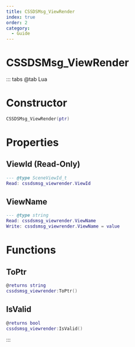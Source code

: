 ```yaml
---
title: CSSDSMsg_ViewRender
index: true
order: 2
category:
  - Guide
---
```


# CSSDSMsg_ViewRender

::: tabs
@tab Lua
# Constructor
```lua
CSSDSMsg_ViewRender(ptr)
```
# Properties
## ViewId (Read-Only)
```lua
--- @type SceneViewId_t
Read: cssdsmsg_viewrender.ViewId
```
## ViewName 
```lua
--- @type string
Read: cssdsmsg_viewrender.ViewName
Write: cssdsmsg_viewrender.ViewName = value
```
# Functions
## ToPtr
```lua
@returns string
cssdsmsg_viewrender:ToPtr()
```
## IsValid
```lua
@returns bool
cssdsmsg_viewrender:IsValid()
```

:::